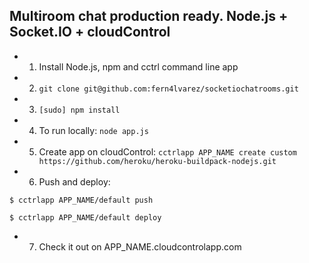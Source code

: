 ## Multiroom chat production ready. Node.js + Socket.IO + cloudControl

* 1. Install Node.js, npm and cctrl command line app
* 2. `git clone git@github.com:fern4lvarez/socketiochatrooms.git`
* 3. `[sudo] npm install`
* 4. To run locally: `node app.js`
* 5. Create app on cloudControl: `cctrlapp APP_NAME create custom https://github.com/heroku/heroku-buildpack-nodejs.git`
* 6. Push and deploy:

```
$ cctrlapp APP_NAME/default push

$ cctrlapp APP_NAME/default deploy
```

* 7. Check it out on APP_NAME.cloudcontrolapp.com
